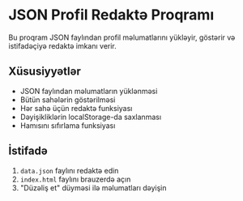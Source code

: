 # JSON Profil Redaktə Proqramı

Bu proqram JSON faylından profil məlumatlarını yükləyir, göstərir və istifadəçiyə redaktə imkanı verir.

## Xüsusiyyətlər
- JSON faylından məlumatların yüklənməsi
- Bütün sahələrin göstərilməsi
- Hər sahə üçün redaktə funksiyası
- Dəyişikliklərin localStorage-da saxlanması
- Hamısını sıfırlama funksiyası

## İstifadə
1. `data.json` faylını redaktə edin
2. `index.html` faylını brauzerdə açın
3. "Düzəliş et" düyməsi ilə məlumatları dəyişin